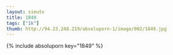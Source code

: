 ```yaml
--- 
layout: sieutv
title: 1849
tags: ["1k"]
thumb: http://94.23.248.219/absoluporn-1/image/002/1849.jpg
---
```

{% include absoluporn key="1849" %} 
